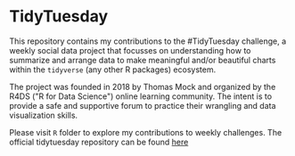 # TidyTuesday

This repository contains my contributions to the #TidyTuesday challenge, a weekly social data project that focusses on understanding how to summarize and arrange data to make meaningful and/or beautiful charts within the ```tidyverse``` (any other R packages) ecosystem.

The project was founded in 2018 by Thomas Mock and organized by the R4DS ("R for Data Science") online learning community. The intent is to provide a safe and supportive forum to practice their wrangling and data visualization skills.

Please visit ```R``` folder to explore my contributions to weekly challenges. The official tidytuesday repository can be found [here](https://github.com/rfordatascience/tidytuesday)
